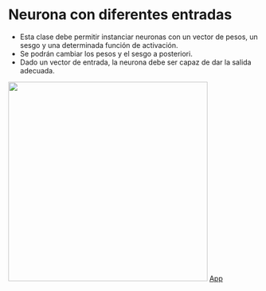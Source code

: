 # Neurona con diferentes entradas
*    Esta clase debe permitir instanciar neuronas con un vector de pesos, un sesgo y una determinada función de activación.
*    Se podrán cambiar los pesos y el sesgo a posteriori.
*    Dado un vector de entrada, la neurona debe ser capaz de dar la salida adecuada.
<img width="400px" src="https://drive.google.com/uc?id=1yPvYVpofRNRHwF6g48rRokNV1spHc3as">
<a href="https://mortdur-neurona-app-rzt9li.streamlit.app">App</a>
